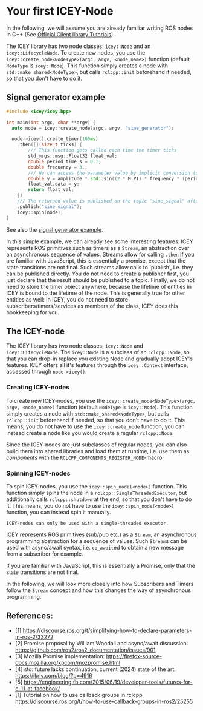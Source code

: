 # Your first ICEY-Node 


In the following, we will assume you are already familiar writing ROS nodes in C++ (See [Official Client library Tutorials](https://docs.ros.org/en/jazzy/Tutorials/Beginner-Client-Libraries.html)).

The ICEY library has two node classes: `icey::Node` and an `icey::LifecycleNode`. 
To create new nodes, you use the `icey::create_node<NodeType>(argc, argv, <node_name>)` function (default `NodeType` is `icey::Node`). This function simply creates a node with `std::make_shared<NodeType>`, but calls `rclcpp::init` beforehand if needed, so that you don't have to do it.

## Signal generator example

```cpp
#include <icey/icey.hpp>

int main(int argc, char **argv) {
  auto node = icey::create_node(argc, argv, "sine_generator");

  node->icey().create_timer(100ms)
    .then([](size_t ticks) {
        /// This function gets called each time the timer ticks
        std_msgs::msg::Float32 float_val;
        double period_time_s = 0.1;
        double frequency = 3.;
        /// We can access the parameter value by implicit conversion (or explicitly using .value())
        double y = amplitude * std::sin((2 * M_PI) * frequency * (period_time_s * ticks));
        float_val.data = y;
        return float_val;
    })
    /// The returned value is published on the topic "sine_signal" after the timer ticked.
    .publish("sine_signal");
    icey::spin(node);
}
```

See also the [signal generator example](../../icey_examples/src/signal_generator.cpp).

In this simple example, we can already see some interesting features:
ICEY represents ROS primitives such as timers as a `Stream`, an abstraction over an asynchronous sequence of values. Streams allow for calling `.then` 
If you are familiar with JavaScript, this is essentially a promise, except that the state transitions are not final.
Such streams allow calls to `publish', i.e. they can be published directly. 
You do not need to create a publisher first, you just declare that the result should be published to a topic. 
Finally, we do not need to store the timer object anywhere, because the lifetime of entities in ICEY is bound to the lifetime of the node. This is generally true for other entities as well: In ICEY, you do not need to store subscribers/timers/services as members of the class, ICEY does this bookkeeping for you.

## The ICEY-node 

The ICEY library has two node classes: `icey::Node` and `icey::LifecycleNode`.
The `icey::Node` is a subclass of an `rclcpp::Node`, so that you can drop-in replace you existing Node and gradually adopt ICEY's features.
ICEY offers all it's features through the `icey::Context` interface, accessed through `node->icey()`.

### Creating ICEY-nodes 

To create new ICEY-nodes, you use the `icey::create_node<NodeType>(argc, argv, <node_name>)` function (default `NodeType` is `icey::Node`). This function simply creates a node with `std::make_shared<NodeType>`, but calls `rclcpp::init` beforehand if needed, so that you don't have to do it.
This means, you do not have to use the `icey::create_node` function, you can instead create a node like you would create a regular `rclcpp::Node`.

Since the ICEY-nodes are just subclasses of regular nodes, you can also build them into shared libraries and load them at runtime, i.e. use them as *components* with the `RCLCPP_COMPONENTS_REGISTER_NODE`-macro.

### Spinning ICEY-nodes 

To spin ICEY-nodes, you use the `icey::spin_node(<node>)` function. This function simply spins the node in a `rclcpp::SingleThreadedExecutor`, but additionally calls `rclcpp::shutdown` at the end, so that you don't have to do it. 
This means, you do not have to use the `icey::spin_node(<node>)` function, you can instead spin it manually. 

```{warning}
ICEY-nodes can only be used with a single-threaded executor.
```

ICEY represents ROS primitives (sub/pub etc.) as a `Stream`, an asynchronous programming abstraction for a sequence of values. Such `Stream`s can be used with async/await syntax, i.e. `co_await`ed to obtain a new message from a subscriber for example. 

If you are familiar with JavaScript, this is essentially a Promise, only that the state transitions are not final.

In the following, we will look more closely into how Subscribers and Timers follow the `Stream` concept and how this changes the way of asynchronous programming. 

## References: 

- [1] https://discourse.ros.org/t/simplifying-how-to-declare-parameters-in-ros-2/33272
- [2] Promise proposal by William Woodall and async/await discussion: https://github.com/ros2/ros2_documentation/issues/901
- [3] Mozilla Promise implementation: https://firefox-source-docs.mozilla.org/xpcom/mozpromise.html
- [4] std::future lacks continuation, current (2024) state of the art: https://ikriv.com/blog/?p=4916
- [5] https://engineering.fb.com/2015/06/19/developer-tools/futures-for-c-11-at-facebook/
- [1] Tutorial on how to use callback groups in rclcpp https://discourse.ros.org/t/how-to-use-callback-groups-in-ros2/25255
